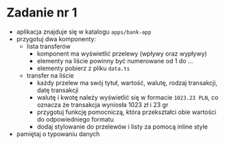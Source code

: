 # Zadanie nr 1

- aplikacja znajduje się w katalogu `apps/bank-app`
- przygotuj dwa komponenty: 
  - lista transferów
    - komponent ma wyświetlić przelewy (wpływy oraz wypływy)
    - elementy na liście powinny być numerowane od 1 do ...
    - elementy pobierz z pliku `data.ts`
  - transfer na liście
    - każdy przelew ma swój tytuł, wartość, walutę, rodzaj transakcji, datę transakcji
    - walutę i kwotę należy wyświetlić się w formacie `1023.23 PLN`, co oznacza że transakcja wyniosła 1023 zł i 23 gr
    - przygotuj funkcję pomocniczą, która przekształci obie wartości do odpowiedniego formatu
    - dodaj stylowanie do przelewów i listy za pomocą inline style
- pamiętaj o typowaniu danych
